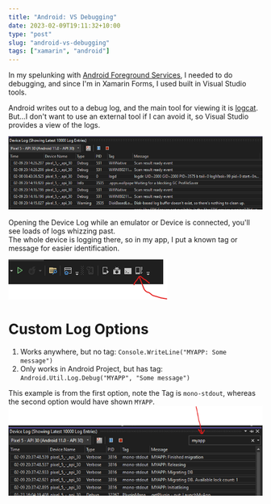 ```yaml
---
title: "Android: VS Debugging"
date: 2023-02-09T19:11:32+10:00
type: "post"
slug: "android-vs-debugging"
tags: ["xamarin", "android"]
---
```


In my spelunking with [Android Foreground Services](/content/posts/2023-02-08-android-foreground-services/index.md), I needed to do debugging, and since I'm in Xamarin Forms, I used built in Visual Studio tools.

<!--more-->  

Android writes out to a debug log, and the main tool for viewing it is [logcat](https://developer.android.com/studio/command-line/logcat).
But...I don't want to use an external tool if I can avoid it, so Visual Studio provides a view of the logs.

![A nice log window, but so many logs!](img/Android_Debug_log.png)

Opening the Device Log while an emulator or Device is connected, you'll see loads of logs whizzing past.  
The whole device is logging there, so in my app, I put a known tag or message for easier identification.

![Here's the VS equivalent of logcat](img/VS_Android_Log_Icon.png)

# Custom Log Options
1) Works anywhere, but no tag: `Console.WriteLine("MYAPP: Some message")`  
2) Only works in Android Project, but has tag: `Android.Util.Log.Debug("MYAPP", "Some message")`  

This example is from the first option, note the Tag is `mono-stdout`, whereas the second option would have shown `MYAPP`.  
![Filtering to the custom messages in the device log](img/DeviceLog_Filtering.png)